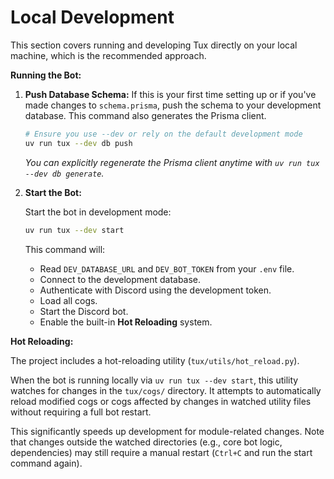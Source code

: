 # Local Development

This section covers running and developing Tux directly on your local machine, which is the recommended approach.

**Running the Bot:**

1. **Push Database Schema:**
    If this is your first time setting up or if you've made changes to `schema.prisma`, push the schema to your development database. This command also generates the Prisma client.

    ```bash
    # Ensure you use --dev or rely on the default development mode
    uv run tux --dev db push
    ```

    *You can explicitly regenerate the Prisma client anytime with `uv run tux --dev db generate`.*

2. **Start the Bot:**

    Start the bot in development mode:

    ```bash
    uv run tux --dev start
    ```

    This command will:
    * Read `DEV_DATABASE_URL` and `DEV_BOT_TOKEN` from your `.env` file.
    * Connect to the development database.
    * Authenticate with Discord using the development token.
    * Load all cogs.
    * Start the Discord bot.
    * Enable the built-in **Hot Reloading** system.

**Hot Reloading:**

The project includes a hot-reloading utility (`tux/utils/hot_reload.py`).

When the bot is running locally via `uv run tux --dev start`, this utility watches for changes in the `tux/cogs/` directory. It attempts to automatically reload modified cogs or cogs affected by changes in watched utility files without requiring a full bot restart.

This significantly speeds up development for module-related changes. Note that changes outside the watched directories (e.g., core bot logic, dependencies) may still require a manual restart (`Ctrl+C` and run the start command again).
